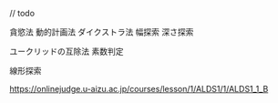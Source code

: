 // todo

貪慾法
動的計画法
ダイクストラ法
幅探索
深さ探索

ユークリッドの互除法
素数判定

線形探索

https://onlinejudge.u-aizu.ac.jp/courses/lesson/1/ALDS1/1/ALDS1_1_B